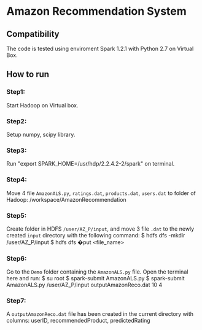 # Amazon Recommendation System

## Compatibility
The code is tested using enviroment Spark 1.2.1 with Python 2.7 on Virtual Box.

## How to run

### Step1:
Start Hadoop on Virtual box.

### Step2:
Setup numpy, scipy library.

### Step3:
Run "export SPARK_HOME=/usr/hdp/2.2.4.2-2/spark" on terminal.

### Step4:
Move 4 file ``AmazonALS.py``, ``ratings.dat``, ``products.dat``, ``users.dat`` to folder of Hadoop:
	/workspace/AmazonRecommendation

### Step5:
Create folder in HDFS ``/user/AZ_P/input``, and move 3 file ``.dat`` to the newly created ``input`` directory with the following command:
	$ hdfs dfs -mkdir /user/AZ_P/input
	$ hdfs dfs �put <file_name> <path>

### Step6:
Go to the ``Demo`` folder containing the ``AmazonALS.py`` file. Open the terminal here and run:
	$ su root
	$ spark-submit AmazonALS.py <InputDirectory> <OutputFileName> <Iterations> <Partitions>
	$ spark-submit AmazonALS.py /user/AZ_P/input outputAmazonReco.dat 10 4

### Step7:
A ``outputAmazonReco.dat`` file has been created in the current directory with columns:
		userID, recommendedProduct, predictedRating
